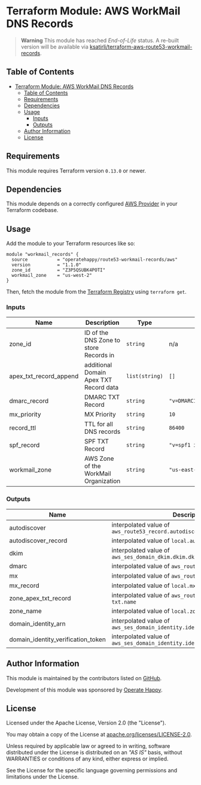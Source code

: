 # Terraform Module: AWS WorkMail DNS Records

> **Warning**
> This module has reached _End-of-Life_ status. A re-built version will be available via [ksatirli/terraform-aws-route53-workmail-records](https://github.com/ksatirli/terraform-aws-route53-workmail-records).

## Table of Contents

- [Terraform Module: AWS WorkMail DNS Records](#terraform-module-aws-workmail-dns-records)
  - [Table of Contents](#table-of-contents)
  - [Requirements](#requirements)
  - [Dependencies](#dependencies)
  - [Usage](#usage)
    - [Inputs](#inputs)
    - [Outputs](#outputs)
  - [Author Information](#author-information)
  - [License](#license)

## Requirements

This module requires Terraform version `0.13.0` or newer.

## Dependencies

This module depends on a correctly configured [AWS Provider](https://www.terraform.io/docs/providers/aws/index.html) in your Terraform codebase.

## Usage

Add the module to your Terraform resources like so:

```hcl
module "workmail_records" {
  source           = "operatehappy/route53-workmail-records/aws"
  version          = "1.1.0"
  zone_id          = "Z3P5QSUBK4POTI"
  workmail_zone    = "us-west-2"
}
```

Then, fetch the module from the [Terraform Registry](https://registry.terraform.io/modules/operatehappy/route53-workmail-records) using `terraform get`.

### Inputs

| Name | Description | Type | Default |
|------|-------------|------|---------|
| zone_id | ID of the DNS Zone to store Records in | `string` | n/a |
| apex_txt_record_append | additional Domain Apex TXT Record data | `list(string)` | `[]` |
| dmarc_record | DMARC TXT Record | `string` | `"v=DMARC1;p=quarantine;pct=100;fo=1;"` |
| mx_priority | MX Priority | `string` | `10` |
| record_ttl | TTL for all DNS records | `string` | `86400` |
| spf_record | SPF TXT Record | `string` | `"v=spf1 include:amazonses.com ~all;"` |
| workmail_zone | AWS Zone of the WorkMail Organization | `string` | `"us-east-1"` |

### Outputs

| Name | Description |
|------|-------------|
| autodiscover | interpolated value of `aws_route53_record.autodiscover.name` |
| autodiscover_record | interpolated value of `local.autodiscover_record` |
| dkim | interpolated value of `aws_ses_domain_dkim.dkim.dkim_tokens` |
| dmarc | interpolated value of `aws_route53_record.dmarc.name` |
| mx | interpolated value of `aws_route53_record.mx.name` |
| mx_record | interpolated value of `local.mx_record` |
| zone_apex_txt_record | interpolated value of `aws_route53_record.zone-apex-txt.name` |
| zone_name | interpolated value of `local.zone_name` |
| domain_identity_arn | interpolated value of `aws_ses_domain_identity.identity.arn` |
| domain_identity_verification_token | interpolated value of `aws_ses_domain_identity.identity.verification_token` |

## Author Information

This module is maintained by the contributors listed on [GitHub](https://github.com/operatehappy/terraform-aws-route53-workmail-records/graphs/contributors).

Development of this module was sponsored by [Operate Happy](https://github.com/operatehappy).

## License

Licensed under the Apache License, Version 2.0 (the "License").

You may obtain a copy of the License at [apache.org/licenses/LICENSE-2.0](http://www.apache.org/licenses/LICENSE-2.0).

Unless required by applicable law or agreed to in writing, software distributed under the License is distributed on an _"AS IS"_ basis, without WARRANTIES or conditions of any kind, either express or implied.

See the License for the specific language governing permissions and limitations under the License.
